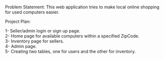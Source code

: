 Problem Statement: This web application tries to make local online shopping for used computers easier.

Project Plan:

1- Seller/admin login  or sign up page.\
2- Home page for available computers within a specified ZipCode.\
3- Inventory page for sellers.\
4- Admin page.\
5- Creating two tables, one for users and the other for inventory. 
